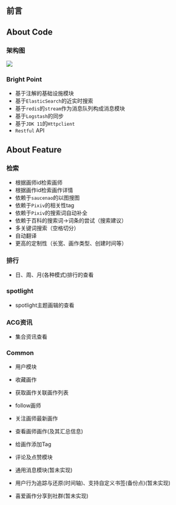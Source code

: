  ## 前言

## About Code

### 架构图

![](https://upload.cc/i1/2019/09/21/LC8gfm.png)

### Bright Point

- 基于注解的基础设施模块
- 基于`ElasticSearch`的近实时搜索
- 基于`redis`的`stream`作为消息队列构成消息模块
- 基于`Logstash`的同步
- 基于`JDK 11`的`Httpclient`
- `Restful` API

## About Feature

### 检索

- 根据画师id检索画师
- 根据画作id检索画作详情
- 依赖于`saucenao`的以图搜图
- 依赖于`Pixiv`的相关性tag
- 依赖于`Pixiv`的搜索词自动补全
- 依赖于百科的搜索词->词条的尝试（搜索建议）
- 多关键词搜索（空格切分）
- 自动翻译
- 更高的定制性（长宽、画作类型、创建时间等）

### 排行

- 日、周、月(各种模式)排行的查看

### spotlight

- spotlight主题画辑的查看

### ACG资讯

- 集合资讯查看

### Common

- 用户模块

- 收藏画作

- 获取画作关联画作列表

- follow画师

- 关注画师最新画作

- 查看画师画作(及其汇总信息)

- 给画作添加Tag

- 评论及点赞模块

- 通用消息模块(暂未实现)

- 用户行为追踪与还原(时间轴)、支持自定义书签(备份点)(暂未实现)

- 喜爱画作分享到社群(暂未实现)

  